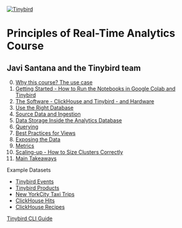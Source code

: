 <a href="https://www.tinybird.co/" target="_parent"><img src="https://uploads-ssl.webflow.com/6048c50adefe73fe3bc6c51b/6048eb77ca9dde7b528e4354_Logo%20Navbar.svg" alt="Tinybird"/></a>

# Principles of Real-Time Analytics Course
## Javi Santana and the Tinybird team

0. [Why this course? The use case](https://github.com/AlisonJD/RTACourse/blob/main/00_Why_this_Course.ipynb)
1. [Getting Started - How to Run the Notebooks in Google Colab and Tinybird](https://github.com/AlisonJD/RTACourse/blob/main/01_Getting_Started.ipynb)
2. [The Software - ClickHouse and Tinybird - and Hardware](https://github.com/AlisonJD/RTACourse/blob/main/02_Software_and_Hardware.ipynb)
3. [Use the Right Database](https://github.com/AlisonJD/RTACourse/blob/main/03_Use_the_Right_Database.ipynb)
4. [Source Data and Ingestion](https://github.com/AlisonJD/RTACourse/blob/main/04_Source_Data_and_Ingestion.ipynb)
5. [Data Storage Inside the Analytics Database](https://github.com/AlisonJD/RTACourse/blob/main/05_Data_Storage_Inside_the_Analytics_Database.ipynb)
6. [Querying](https://github.com/AlisonJD/RTACourse/blob/main/06_Querying.ipynb)
7. [Best Practices for Views](https://github.com/AlisonJD/RTACourse/blob/main/07_Best_Practices_for_Views.ipynb)
8. [Exposing the Data](https://github.com/AlisonJD/RTACourse/blob/main/08_Exposing_the_Data.ipynb)
9. [Metrics](https://github.com/AlisonJD/RTACourse/blob/main/09_Metrics.ipynb)
10. [Scaling-up - How to Size Clusters Correctly](https://github.com/AlisonJD/RTACourse/blob/main/10_Scaling_up.ipynb)
11. [Main Takeaways](https://github.com/AlisonJD/RTACourse/blob/main/11_Main_Takeaways.ipynb)

Example Datasets
- [Tinybird Events](https://github.com/AlisonJD/RTACourse/blob/main/Tinybird_Events_Dataset.ipynb)
- [Tinybird Products](https://github.com/AlisonJD/RTACourse/blob/main/Tinybird_Products_Dataset.ipynb)
- [New YorkCity Taxi Trips](https://github.com/AlisonJD/RTACourse/blob/main/New_York_City_Taxi_Trip_Datasets.ipynb)
- [ClickHouse Hits](https://github.com/AlisonJD/RTACourse/blob/main/ClickHouse_Hits_Dataset.ipynb)
- [ClickHouse Recipes](https://github.com/AlisonJD/RTACourse/blob/main/ClickHouse_Recipes_Dataset.ipynb)

[Tinybird CLI Guide](https://github.com/AlisonJD/RTACourse/blob/main/Tinybird_CLI_Guide.ipynb)
